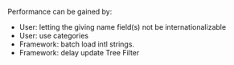 Performance can be gained by:
* User: letting the giving name field(s) not be internationalizable
* User: use categories
* Framework: batch load intl strings.
* Framework: delay update Tree Filter